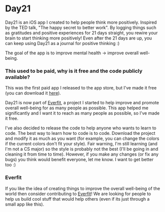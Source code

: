# Day21

Day21 is an iOS app I created to help people think more positively. Inspired by the TED talk, "The happy secret to better work". By logging things such as gratitudes and positive experiences for 21 days straight, you rewire your brain to start thinking more positively! Even after the 21 days are up, you can keep using Day21 as a journal for positive thinking :)

The goal of the app is to improve mental health -> improve overall well-being.

### This used to be paid, why is it free and the code publicly available?

This was the first paid app I released to the app store, but I've made it free (you can download it [here](https://itunes.apple.com/om/app/day21/id1017649537?mt=8)). 

Day21 is now part of [Everfit](http://everfit.co), a project I started to help improve and promote overall well-being for as many people as possible. This app helped me significantly and I want it to reach as many people as possible, so I've made it free. 

I've also decided to release the code to help anyone who wants to learn to code. The best way to learn how to code is to code. Download the project and modify it as much as you want (for example, you can change the colors if the current colors don't fit your style). Fair warning, I'm still learning (and I'm not a CS major) so the style is probably not the best (I'll be going in and cleaning it from time to time). However, if you make any changes (or fix any bugs) you think would benefit everyone, let me know. I want to get better too :)

### Everfit

If you like the idea of creating things to improve the overall well-being of the world then consider contributing to [Everfit](http://everfit.co)! We are looking for people to help us build cool stuff that would help others (even if its just through a small app like this).
